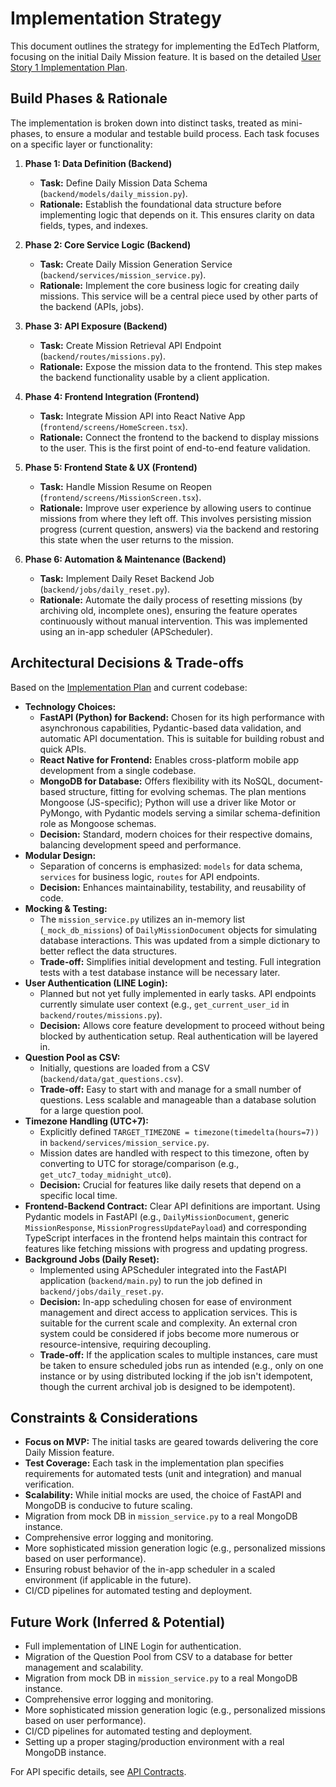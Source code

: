 # Implementation Strategy

This document outlines the strategy for implementing the EdTech Platform, focusing on the initial Daily Mission feature. It is based on the detailed [User Story 1 Implementation Plan](Requirement/userstory/story1/implementation_plan.md).

## Build Phases & Rationale

The implementation is broken down into distinct tasks, treated as mini-phases, to ensure a modular and testable build process. Each task focuses on a specific layer or functionality:

1.  **Phase 1: Data Definition (Backend)**
    *   **Task:** Define Daily Mission Data Schema (`backend/models/daily_mission.py`).
    *   **Rationale:** Establish the foundational data structure before implementing logic that depends on it. This ensures clarity on data fields, types, and indexes.

2.  **Phase 2: Core Service Logic (Backend)**
    *   **Task:** Create Daily Mission Generation Service (`backend/services/mission_service.py`).
    *   **Rationale:** Implement the core business logic for creating daily missions. This service will be a central piece used by other parts of the backend (APIs, jobs).

3.  **Phase 3: API Exposure (Backend)**
    *   **Task:** Create Mission Retrieval API Endpoint (`backend/routes/missions.py`).
    *   **Rationale:** Expose the mission data to the frontend. This step makes the backend functionality usable by a client application.

4.  **Phase 4: Frontend Integration (Frontend)**
    *   **Task:** Integrate Mission API into React Native App (`frontend/screens/HomeScreen.tsx`).
    *   **Rationale:** Connect the frontend to the backend to display missions to the user. This is the first point of end-to-end feature validation.

5.  **Phase 5: Frontend State & UX (Frontend)**
    *   **Task:** Handle Mission Resume on Reopen (`frontend/screens/MissionScreen.tsx`).
    *   **Rationale:** Improve user experience by allowing users to continue missions from where they left off. This involves persisting mission progress (current question, answers) via the backend and restoring this state when the user returns to the mission.

6.  **Phase 6: Automation & Maintenance (Backend)**
    *   **Task:** Implement Daily Reset Backend Job (`backend/jobs/daily_reset.py`).
    *   **Rationale:** Automate the daily process of resetting missions (by archiving old, incomplete ones), ensuring the feature operates continuously without manual intervention. This was implemented using an in-app scheduler (APScheduler).

## Architectural Decisions & Trade-offs

Based on the [Implementation Plan](Requirement/userstory/story1/implementation_plan.md) and current codebase:

*   **Technology Choices:**
    *   **FastAPI (Python) for Backend:** Chosen for its high performance with asynchronous capabilities, Pydantic-based data validation, and automatic API documentation. This is suitable for building robust and quick APIs.
    *   **React Native for Frontend:** Enables cross-platform mobile app development from a single codebase.
    *   **MongoDB for Database:** Offers flexibility with its NoSQL, document-based structure, fitting for evolving schemas. The plan mentions Mongoose (JS-specific); Python will use a driver like Motor or PyMongo, with Pydantic models serving a similar schema-definition role as Mongoose schemas.
    *   **Decision:** Standard, modern choices for their respective domains, balancing development speed and performance.
*   **Modular Design:**
    *   Separation of concerns is emphasized: `models` for data schema, `services` for business logic, `routes` for API endpoints.
    *   **Decision:** Enhances maintainability, testability, and reusability of code.
*   **Mocking & Testing:**
    *   The `mission_service.py` utilizes an in-memory list (`_mock_db_missions`) of `DailyMissionDocument` objects for simulating database interactions. This was updated from a simple dictionary to better reflect the data structures.
    *   **Trade-off:** Simplifies initial development and testing. Full integration tests with a test database instance will be necessary later.
*   **User Authentication (LINE Login):**
    *   Planned but not yet fully implemented in early tasks. API endpoints currently simulate user context (e.g., `get_current_user_id` in `backend/routes/missions.py`).
    *   **Decision:** Allows core feature development to proceed without being blocked by authentication setup. Real authentication will be layered in.
*   **Question Pool as CSV:**
    *   Initially, questions are loaded from a CSV (`backend/data/gat_questions.csv`).
    *   **Trade-off:** Easy to start with and manage for a small number of questions. Less scalable and manageable than a database solution for a large question pool.
*   **Timezone Handling (UTC+7):**
    *   Explicitly defined `TARGET_TIMEZONE = timezone(timedelta(hours=7))` in `backend/services/mission_service.py`.
    *   Mission dates are handled with respect to this timezone, often by converting to UTC for storage/comparison (e.g., `get_utc7_today_midnight_utc0`).
    *   **Decision:** Crucial for features like daily resets that depend on a specific local time.
*   **Frontend-Backend Contract:** Clear API definitions are important. Using Pydantic models in FastAPI (e.g., `DailyMissionDocument`, generic `MissionResponse`, `MissionProgressUpdatePayload`) and corresponding TypeScript interfaces in the frontend helps maintain this contract for features like fetching missions with progress and updating progress.
*   **Background Jobs (Daily Reset):**
    *   Implemented using APScheduler integrated into the FastAPI application (`backend/main.py`) to run the job defined in `backend/jobs/daily_reset.py`.
    *   **Decision:** In-app scheduling chosen for ease of environment management and direct access to application services. This is suitable for the current scale and complexity. An external cron system could be considered if jobs become more numerous or resource-intensive, requiring decoupling.
    *   **Trade-off:** If the application scales to multiple instances, care must be taken to ensure scheduled jobs run as intended (e.g., only on one instance or by using distributed locking if the job isn't idempotent, though the current archival job is designed to be idempotent).

## Constraints & Considerations

*   **Focus on MVP:** The initial tasks are geared towards delivering the core Daily Mission feature.
*   **Test Coverage:** Each task in the implementation plan specifies requirements for automated tests (unit and integration) and manual verification.
*   **Scalability:** While initial mocks are used, the choice of FastAPI and MongoDB is conducive to future scaling.
*   Migration from mock DB in `mission_service.py` to a real MongoDB instance.
*   Comprehensive error logging and monitoring.
*   More sophisticated mission generation logic (e.g., personalized missions based on user performance).
*   Ensuring robust behavior of the in-app scheduler in a scaled environment (if applicable in the future).
*   CI/CD pipelines for automated testing and deployment.

## Future Work (Inferred & Potential)

*   Full implementation of LINE Login for authentication.
*   Migration of the Question Pool from CSV to a database for better management and scalability.
*   Migration from mock DB in `mission_service.py` to a real MongoDB instance.
*   Comprehensive error logging and monitoring.
*   More sophisticated mission generation logic (e.g., personalized missions based on user performance).
*   CI/CD pipelines for automated testing and deployment.
*   Setting up a proper staging/production environment with a real MongoDB instance.

For API specific details, see [API Contracts](api_contracts.md). 